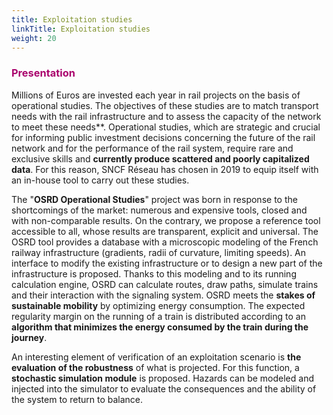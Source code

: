 ```yaml
---
title: Exploitation studies
linkTitle: Exploitation studies
weight: 20
---
```


### <font color=#aa026d>Presentation</font>

Millions of Euros are invested each year in rail projects on the basis of operational studies. The objectives of these studies are to match transport needs with the rail infrastructure and to assess the capacity of the network to meet these needs**. Operational studies, which are strategic and crucial for informing public investment decisions concerning the future of the rail network and for the performance of the rail system, require rare and exclusive skills and **currently produce scattered and poorly capitalized data**. For this reason, SNCF Réseau has chosen in 2019 to equip itself with an in-house tool to carry out these studies. 

The "**OSRD Operational Studies**" project was born in response to the shortcomings of the market: numerous and expensive tools, closed and with non-comparable results. On the contrary, we propose a reference tool accessible to all, whose results are transparent, explicit and universal. The OSRD tool provides a database with a microscopic modeling of the French railway infrastructure (gradients, radii of curvature, limiting speeds). An interface to modify the existing infrastructure or to design a new part of the infrastructure is proposed.
Thanks to this modeling and to its running calculation engine, OSRD can calculate routes, draw paths, simulate trains and their interaction with the signaling system. 
OSRD meets the **stakes of sustainable mobility** by optimizing energy consumption. The expected regularity margin on the running of a train is distributed according to an **algorithm that minimizes the energy consumed by the train during the journey**.

An interesting element of verification of an exploitation scenario is **the evaluation of the robustness** of what is projected. For this function, a **stochastic simulation module** is proposed. Hazards can be modeled and injected into the simulator to evaluate the consequences and the ability of the system to return to balance.